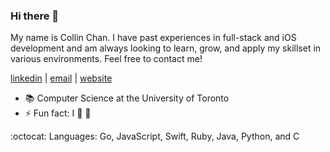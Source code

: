 ### Hi there 👋

My name is Collin Chan. I have past experiences in full-stack and iOS development and am always looking to learn, grow, and apply my skillset in various environments. Feel free to contact me!

[linkedin](https://www.linkedin.com/in/chan-collin) | [email](mailto:chancollin5101@gmail.com?subject=[GitHub]) | <a href="https://chancollin5101.github.io" target="_blank">website</a>

- 📚 Computer Science at the University of Toronto
- ⚡ Fun fact: I :green_heart: :dog:

:octocat: Languages: Go, JavaScript, Swift, Ruby, Java, Python, and C
